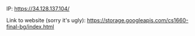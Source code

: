 IP: https://34.128.137.104/

Link to website (sorry it's ugly): https://storage.googleapis.com/cs1660-final-bg/index.html
